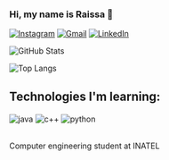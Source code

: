 ### Hi, my name is Raissa 👋

[![Instagram](https://img.shields.io/badge/Instagram-ec63a1?style=for-the-badge&logo=instagram&logoColor=fff)](https://www.instagram.com/raissa_b_carlucio/?next=%2F)
[![Gmail](https://img.shields.io/badge/Gmail-ec63a1?style=for-the-badge&logo=gmail&logoColor=fff)](mailto:raissa.carlucio@gmail.com)
[![LinkedIn](https://img.shields.io/badge/LinkedIn-ec63a1?style=for-the-badge&logo=linkedin&logoColor=white)](https://www.linkedin.com/in/raissa-carlucio-914795248/)


![GitHub Stats](https://github-readme-stats.vercel.app/api?username=RaissaCarlucio&theme=transparent&bg_color=000&border_color=30A3DC&show_icons=true&icon_color=30A3DC&title_color=ec63a1&text_color=FFF)

![Top Langs](https://github-readme-stats-git-masterrstaa-rickstaa.vercel.app/api/top-langs/?username=RaissaCarlucio&layout=compact&bg_color=000&border_color=30A3DC&title_color=FF0000&text_color=FFF)


## Technologies I'm learning: 
<div style="display: in;ine_block">
    <img align="center" alt="java" src="https://img.shields.io/badge/Java-ED8B00?style=for-the-badge&logo=openjdk&logoColor=white" />
    <img align="center" alt="c++" src="https://img.shields.io/badge/C%2B%2B-00599C?style=for-the-badge&logo=c%2B%2B&logoColor=white" />
    <img align="center" alt="python" src="https://img.shields.io/badge/Python-3776AB?style=for-the-badge&logo=python&logoColor=white" />
</div><br/>

Computer engineering student at INATEL
